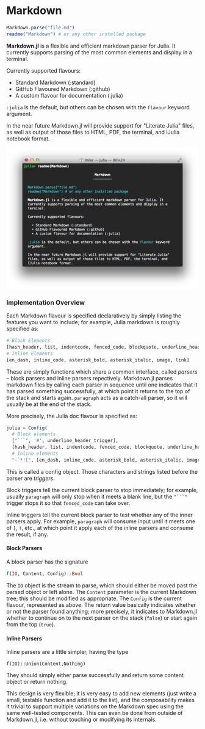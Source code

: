 # Markdown

```julia
Markdown.parse("file.md")
readme("Markdown") # or any other installed package
```

**Markdown.jl** is a flexible and efficient markdown parser for Julia.
It currently supports parsing of the most common elements and display
in a terminal.

Currently supported flavours:

  * Standard Markdown (:standard)
  * GitHub Flavoured Markdown (:github)
  * A custom flavour for documentation (:julia)

`:julia` is the default, but others can be chosen with the `flavour`
keyword argument.

In the near future Markdown.jl will provide support for "Literate Julia"
files, as well as output of those files to HTML, PDF, the terminal, and
IJulia notebook format.

![Markdown.jl Example](test.png)

### Implementation Overview

Each Markdown flavour is specified declaratively by simply listing the features you want to include; for example, Julia markdown is roughly specified as:

```julia
# Block Elements
[hash_header, list, indentcode, fenced_code, blockquote, underline_header, paragraph]
# Inline Elements
[en_dash, inline_code, asterisk_bold, asterisk_italic, image, link]
```

These are simply functions which share a common interface, called *parsers* – block parsers and inline parsers repectively. Markdown.jl parses markdown files by calling each parser in sequence until one indicates that it has parsed something successfully, at which point it returns to the top of the stack and starts again. `paragraph` acts as a catch-all parser, so it will usually be at the end of the stack.

More precisely, the Julia doc flavour is specified as:

```julia
julia = Config(
  # Block elements
  ["```", '#', underline_header_trigger],
  [hash_header, list, indentcode, fenced_code, blockquote, underline_header, paragraph],
  # Inline elements
  "-`*![", [en_dash, inline_code, asterisk_bold, asterisk_italic, image, link])
```

This is called a config object. Those characters and strings listed before the parser are *triggers*.

Block triggers tell the current block parser to stop immediately; for example, usually `paragraph` will only stop when it meets a blank line, but the ````"```"```` trigger stops it so that `fenced_code` can take over.

Inline triggers tell the current block parser to test whether any of the inner parsers apply. For example, `paragraph` will consume input until it meets one of `[`, `!`, etc., at which point it apply each of the inline parsers and consume the result, if any.

#### Block Parsers

A block parser has the signature

```julia
f(IO, Content, Config)::Bool
```

The `IO` object is the stream to parse, which should either be moved past the parsed object or left alone. The `Content` parameter is the current Markdown tree; this should be modified as appropriate. The `Config` is the current flavour, represented as above. The return value basically indicates whether or not the parser found anything; more precisely, it indicates to Markdown.jl whether to continue on to the next parser on the stack (`false`) or start again from the top (`true`).

#### Inline Parsers

Inline parsers are a little simpler, having the type

```
f(IO)::Union(Content,Nothing)
```

They should simply either parse successfully and return some content object or return nothing.

This design is very flexible; it is very easy to add new elements (just write a small, testable function and add it to the list), and the composability makes it trivial to support multiple variations on the Markdown spec using the same well-tested components. This can even be done from outside of Markdown.jl, i.e. without touching or modifying its internals.
